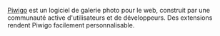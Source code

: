 [Piwigo](http://piwigo.org) est un logiciel de galerie photo pour le web, construit par une communauté active d'utilisateurs et de développeurs. Des extensions rendent Piwigo facilement personnalisable.
